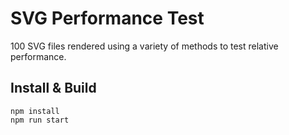 # SVG Performance Test

100 SVG files rendered using a variety of methods to test relative performance.

## Install & Build

```shell
npm install
npm run start
```
